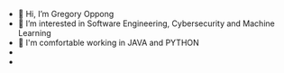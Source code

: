 - 👋 Hi, I’m Gregory Oppong
- 👀 I’m interested in Software Engineering, Cybersecurity and Machine Learning
- 🌱 I'm comfortable working in JAVA and PYTHON
- 
- 
<!---
kofirockerfeller/kofirockerfeller is a ✨ special ✨ repository because its `README.md` (this file) appears on your GitHub profile.
You can click the Preview link to take a look at your changes.
--->
